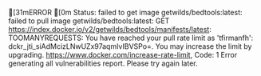 [31mERROR  [0m Status: failed to get image getwilds/bedtools:latest: failed to pull image getwilds/bedtools:latest: GET https://index.docker.io/v2/getwilds/bedtools/manifests/latest: TOOMANYREQUESTS: You have reached your pull rate limit as 'tfirmanfh': dckr_jti_siAdMcizLNwUZx97aqmIvIBVSPo=. You may increase the limit by upgrading. https://www.docker.com/increase-rate-limit, Code: 1 
Error generating all vulnerabilities report. Please try again later.
